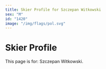 ```yaml
---
title: Skier Profile for Szczepan Witkowski
sex: "M"
id: "1420"
image: "/img/flags/pol.svg" 
---
```


# Skier Profile

This page is for: Szczepan Witkowski.
    